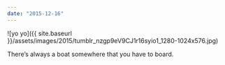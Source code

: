 ```yaml
---
date: "2015-12-16"
---
```


![yo yo]({{ site.baseurl }}/assets/images/2015/tumblr_nzgp9eV9CJ1r16syio1_1280-1024x576.jpg)

There’s always a boat somewhere that you have to board.

